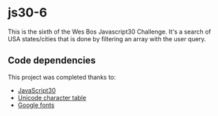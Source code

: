 # js30-6

This is the sixth of the Wes Bos Javascript30 Challenge. It's a search of USA states/cities that is done by filtering an array with the user query.

## Code dependencies

This project was completed thanks to:
- [JavaScript30][1]
- [Unicode character table][2]
- [Google fonts][3]

[1]: https://javascript30.com/
[2]: https://unicode-table.com/en/
[3]: https://fonts.google.com/